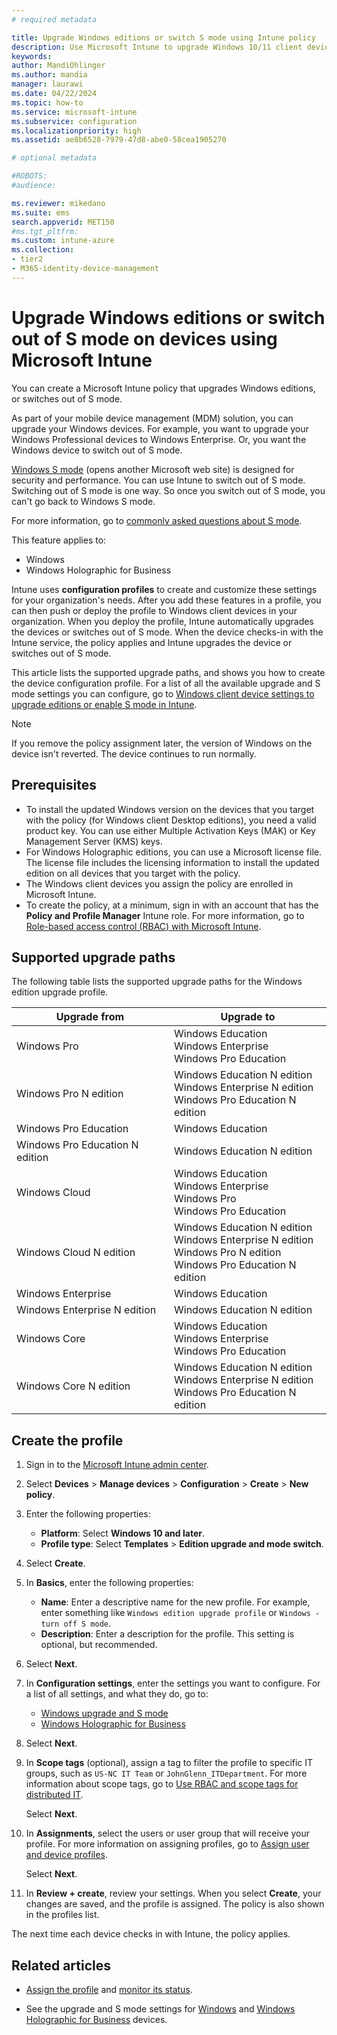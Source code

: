 ```yaml
---
# required metadata

title: Upgrade Windows editions or switch S mode using Intune policy
description: Use Microsoft Intune to upgrade Windows 10/11 client devices to a different edition, or switch S mode. Administrators can use a device configuration profile to upgrade Windows client Professional to Windows client Enterprise, and switch out of S mode. See the supported upgrade paths for Windows 10/11 Pro, N Edition, Education, Cloud, Enterprise, Core, and Holographic. 
keywords:
author: MandiOhlinger
ms.author: mandia
manager: laurawi
ms.date: 04/22/2024
ms.topic: how-to
ms.service: microsoft-intune
ms.subservice: configuration
ms.localizationpriority: high
ms.assetid: ae8b6528-7979-47d8-abe0-58cea1905270

# optional metadata

#ROBOTS:
#audience:

ms.reviewer: mikedano
ms.suite: ems
search.appverid: MET150
#ms.tgt_pltfrm:
ms.custom: intune-azure
ms.collection:
- tier2
- M365-identity-device-management
---
```


# Upgrade Windows editions or switch out of S mode on devices using Microsoft Intune

You can create a Microsoft Intune policy that upgrades Windows editions, or switches out of S mode.

As part of your mobile device management (MDM) solution, you can upgrade your Windows devices. For example, you want to upgrade your Windows Professional devices to Windows Enterprise. Or, you want the Windows device to switch out of S mode.

[Windows S mode](https://support.microsoft.com/help/4456067/windows-10-switch-out-of-s-mode) (opens another Microsoft web site) is designed for security and performance. You can use Intune to switch out of S mode. Switching out of S mode is one way. So once you switch out of S mode, you can't go back to Windows S mode.

For more information, go to [commonly asked questions about S mode](https://support.microsoft.com/help/4020089/windows-10-in-s-mode-faq).

This feature applies to:

- Windows
- Windows Holographic for Business

Intune uses **configuration profiles** to create and customize these settings for your organization's needs. After you add these features in a profile, you can then push or deploy the profile to Windows client devices in your organization. When you deploy the profile, Intune automatically upgrades the devices or switches out of S mode. When the device checks-in with the Intune service, the policy applies and Intune upgrades the device or switches out of S mode.

This article lists the supported upgrade paths, and shows you how to create the device configuration profile. For a list of all the available upgrade and S mode settings you can configure, go to [Windows client device settings to upgrade editions or enable S mode in Intune](edition-upgrade-windows-settings.md).

> [!NOTE]
> If you remove the policy assignment later, the version of Windows on the device isn't reverted. The device continues to run normally.

## Prerequisites

- To install the updated Windows version on the devices that you target with the policy (for Windows client Desktop editions), you need a valid product key. You can use either Multiple Activation Keys (MAK) or Key Management Server (KMS) keys.
- For Windows Holographic editions, you can use a Microsoft license file. The license file includes the licensing information to install the updated edition on all devices that you target with the policy.
- The Windows client devices you assign the policy are enrolled in Microsoft Intune.
- To create the policy, at a minimum, sign in with an account that has the **Policy and Profile Manager** Intune role. For more information, go to [Role-based access control (RBAC) with Microsoft Intune](../fundamentals/role-based-access-control.md).

## Supported upgrade paths

The following table lists the supported upgrade paths for the Windows edition upgrade profile.

| Upgrade from | Upgrade to |
|---|---|
| Windows Pro | Windows Education <br/>Windows Enterprise <br/>Windows Pro Education |
| Windows Pro N edition | Windows Education N edition <br/>Windows Enterprise N edition <br/>Windows Pro Education N edition |
| Windows Pro Education | Windows Education |
| Windows Pro Education N edition | Windows Education N edition |
| Windows Cloud | Windows Education <br/>Windows Enterprise <br/>Windows Pro <br/>Windows Pro Education |
| Windows Cloud N edition | Windows Education N edition <br/>Windows Enterprise N edition <br/>Windows Pro N edition <br/>Windows Pro Education N edition |
| Windows Enterprise | Windows Education |
| Windows Enterprise N edition | Windows Education N edition |
| Windows Core | Windows Education <br/>Windows Enterprise <br/>Windows Pro Education |
| Windows Core N edition | Windows Education N edition <br/>Windows Enterprise N edition <br/>Windows Pro Education N edition |

## Create the profile

1. Sign in to the [Microsoft Intune admin center](https://go.microsoft.com/fwlink/?linkid=2109431).
2. Select **Devices** > **Manage devices** > **Configuration** > **Create** > **New policy**.
3. Enter the following properties:

    - **Platform**: Select **Windows 10 and later**.
    - **Profile type**: Select **Templates** > **Edition upgrade and mode switch**.

4. Select **Create**.
5. In **Basics**, enter the following properties:

    - **Name**: Enter a descriptive name for the new profile. For example, enter something like `Windows edition upgrade profile` or `Windows - turn off S mode`.
    - **Description**: Enter a description for the profile. This setting is optional, but recommended.

6. Select **Next**.
7. In **Configuration settings**, enter the settings you want to configure. For a list of all settings, and what they do, go to:

    - [Windows upgrade and S mode](edition-upgrade-windows-settings.md)
    - [Windows Holographic for Business](holographic-upgrade.md)

8. Select **Next**.

9. In **Scope tags** (optional), assign a tag to filter the profile to specific IT groups, such as `US-NC IT Team` or `JohnGlenn_ITDepartment`. For more information about scope tags, go to [Use RBAC and scope tags for distributed IT](../fundamentals/scope-tags.md).

    Select **Next**.

10. In **Assignments**, select the users or user group that will receive your profile. For more information on assigning profiles, go to [Assign user and device profiles](device-profile-assign.md).

    Select **Next**.

11. In **Review + create**, review your settings. When you select **Create**, your changes are saved, and the profile is assigned. The policy is also shown in the profiles list.

The next time each device checks in with Intune, the policy applies.

## Related articles

- [Assign the profile](device-profile-assign.md) and [monitor its status](device-profile-monitor.md).

- See the upgrade and S mode settings for [Windows](edition-upgrade-windows-settings.md) and [Windows Holographic for Business](holographic-upgrade.md) devices.
